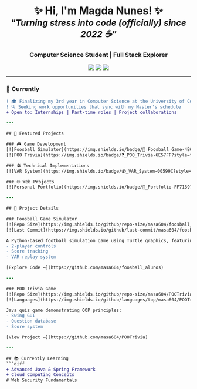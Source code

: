 <h1 align="center">
  ✨ Hi, I'm Magda Nunes! ✨ <br/>
  <sub><i>"Turning stress into code (officially) since 2022 ☕"</i></sub>
</h1>

<h3 align="center">
  Computer Science Student | Full Stack Explorer
</h3>

<p align="center">
  <a href="https://masa604.github.io/portfolio/"><img src="https://img.shields.io/badge/Portfolio-FF7139?style=for-the-badge&logo=firefox&logoColor=white"></a>
  <a href="https://www.linkedin.com/in/magda-nunes-4650b4282/"><img src="https://img.shields.io/badge/LinkedIn-0077B5?style=for-the-badge&logo=linkedin&logoColor=white"></a>
  <a href="mailto:magmar406@gmail.com"><img src="https://img.shields.io/badge/Email-D14836?style=for-the-badge&logo=gmail&logoColor=white"></a>
</p>

---

### 🌟 **Currently**  
```diff
! 🎓 Finalizing my 3rd year in Computer Science at the University of Coimbra
! 🔍 Seeking work opportunities that sync with my Master's schedule  
+ Open to: Internships | Part-time roles | Project collaborations  

---

## 🚀 Featured Projects

### 🎮 Game Development
[![Foosball Simulator](https://img.shields.io/badge/🎯_Foosball_Game-4BC51D?style=for-the-badge&logo=python&logoColor=white)](https://github.com/masa604/foosball_alunos)
[![POO Trivia](https://img.shields.io/badge/❓_POO_Trivia-6E57FF?style=for-the-badge&logo=java&logoColor=white)](https://github.com/masa604/POOTrivia)

### 🛠️ Technical Implementations
[![VAR System](https://img.shields.io/badge/📹_VAR_System-00599C?style=for-the-badge&logo=github&logoColor=white)](https://github.com/masa604/var_alunos)

### 🌐 Web Projects
[![Personal Portfolio](https://img.shields.io/badge/🌟_Portfolio-FF7139?style=for-the-badge&logo=html5&logoColor=white)](https://masa604.github.io/portfolio/)

---

## 📝 Project Details

### Foosball Game Simulator
[![Repo Size](https://img.shields.io/github/repo-size/masa604/foosball_alunos?color=blue&style=flat-square)]()
[![Last Commit](https://img.shields.io/github/last-commit/masa604/foosball_alunos?color=green&style=flat-square)]()

A Python-based football simulation game using Turtle graphics, featuring:
- 2-player controls
- Score tracking
- VAR replay system

[Explore Code →](https://github.com/masa604/foosball_alunos)

---

### POO Trivia Game
[![Repo Size](https://img.shields.io/github/repo-size/masa604/POOTrivia?color=blue&style=flat-square)]()
[![Languages](https://img.shields.io/github/languages/top/masa604/POOTrivia?style=flat-square)]()

Java quiz game demonstrating OOP principles:
- Swing GUI
- Question database
- Score system

[View Project →](https://github.com/masa604/POOTrivia)

---

## 📚 Currently Learning
```diff
+ Advanced Java & Spring Framework
+ Cloud Computing Concepts
# Web Security Fundamentals
